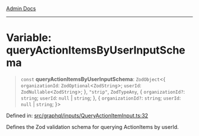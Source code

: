 [Admin Docs](/)

***

# Variable: queryActionItemsByUserInputSchema

> `const` **queryActionItemsByUserInputSchema**: `ZodObject`\<\{ `organizationId`: `ZodOptional`\<`ZodString`\>; `userId`: `ZodNullable`\<`ZodString`\>; \}, `"strip"`, `ZodTypeAny`, \{ `organizationId?`: `string`; `userId`: `null` \| `string`; \}, \{ `organizationId?`: `string`; `userId`: `null` \| `string`; \}\>

Defined in: [src/graphql/inputs/QueryActionItemInput.ts:32](https://github.com/Sourya07/talawa-api/blob/2dc82649c98e5346c00cdf926fe1d0bc13ec1544/src/graphql/inputs/QueryActionItemInput.ts#L32)

Defines the Zod validation schema for querying ActionItems by userId.
